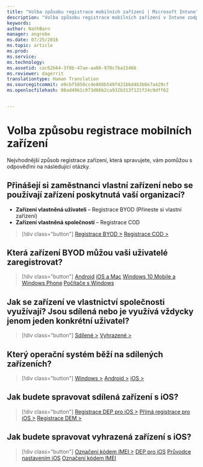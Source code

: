 ```yaml
---
title: "Volba způsobu registrace mobilních zařízení | Microsoft Intune"
description: "Volba způsobu registrace mobilních zařízení v Intune zodpovězením několik jednoduchých dotazů"
keywords: 
author: NathBarn
manager: angrobe
ms.date: 07/25/2016
ms.topic: article
ms.prod: 
ms.service: 
ms.technology: 
ms.assetid: cac62b64-3f8b-47ae-aa66-970c7ba15466
ms.reviewer: dagerrit
translationtype: Human Translation
ms.sourcegitcommit: e9cbf5858cc4e860b540f421b6d463b8e7a429cf
ms.openlocfilehash: 08ad4961c973d66b2ca932b313f121f24c9dff62


---
```


# Volba způsobu registrace mobilních zařízení

Nejvhodnější způsob registrace zařízení, která spravujete, vám pomůžou s odpověďmi na následující otázky.

## **Přinášejí si zaměstnanci vlastní zařízení nebo se používají zařízení poskytnutá vaší organizací?**

  - **Zařízení vlastněná uživateli** – Registrace BYOD (Přineste si vlastní zařízení)
  - **Zařízení vlastněná společností** – Registrace COD

> [!div class="button"]
[Registrace BYOD >](#what-byod-devices-can-your-users-enroll)   [Registrace COD >](#are-your-company-owned-devices-shared-or-do-they-have-dedicated-users)

## **Která zařízení BYOD můžou vaši uživatelé zaregistrovat?**

> [!div class="button"]
[Android](/intune/deploy-use/set-up-android-management-with-microsoft-intune) [iOS a Mac](/intune/deploy-use/set-up-ios-and-mac-management-with-microsoft-intune) [Windows 10 Mobile a Windows Phone](/intune/deploy-use/set-up-windows-phone-management-with-microsoft-intune) [Počítače s Windows](/intune/deploy-use/set-up-windows-device-management-with-microsoft-intune)

## **Jak se zařízení ve vlastnictví společnosti využívají? Jsou sdílená nebo je využívá vždycky jenom jeden konkrétní uživatel?**

> [!div class="button"]
[Sdílené >](#what-operating-system-are-your-shared-devices-running)   [Vyhrazené >](#how-will-you-manage-dedicated-ios-devices)


## **Který operační systém běží na sdílených zařízeních?**

  > [!div class="button"]
  [Windows >](/intune/deploy-use/enroll-corporate-owned-devices-with-the-device-enrollment-manager-in-microsoft-intune) [Android >](/intune/deploy-use/enroll-corporate-owned-devices-with-the-device-enrollment-manager-in-microsoft-intune) [iOS >](#how-will-you-manage-shared-ios-devices)

## **Jak budete spravovat sdílená zařízení s iOS?**

  > [!div class="button"]
  [Registrace DEP pro iOS >](/intune/deploy-use/ios-device-enrollment-program-in-microsoft-intune) [Přímá registrace pro iOS >](/intune/deploy-use/ios-direct-enrollment-in-microsoft-intune)  [Registrace DEM >](/intune/deploy-use/enroll-corporate-owned-devices-with-the-device-enrollment-manager-in-microsoft-intune)

## **Jak budete spravovat vyhrazená zařízení s iOS?**

  > [!div class="button"]
  [Označení kódem IMEI >](/intune/deploy-use/specify-corporate-owned-devices-with-international-mobile-equipment-identity-imei-numbers) [DEP pro iOS](/intune/deploy-use/ios-device-enrollment-program-in-microsoft-intune) [Průvodce nastavením iOS](/intune/deploy-use/ios-setup-assistant-enrollment-in-microsoft-intune) [Označení kódem IMEI](/intune/deploy-use/specify-corporate-owned-devices-with-international-mobile-equipment-identity-imei-numbers)



<!--HONumber=Jul16_HO4-->


